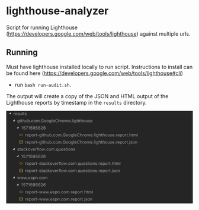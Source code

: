 # lighthouse-analyzer
Script for running Lighthouse (https://developers.google.com/web/tools/lighthouse) against multiple urls.

## Running

Must have lighthouse installed locally to run script. Instructions to install can be found here (https://developers.google.com/web/tools/lighthouse#cli)

* run `bash run-audit.sh`. 

The output will create a copy of the JSON and HTML output of the Lighthouse reports by timestamp in the `results` directory. 

![Results](/docs/images/results-directory.png)